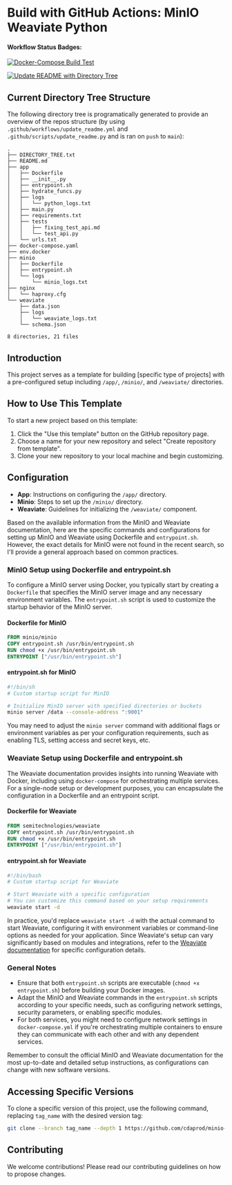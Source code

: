 # Build with GitHub Actions: MinIO Weaviate Python

#### Workflow Status Badges:
[![Docker-Compose Build Test](https://github.com/Cdaprod/minio-weaviate/actions/workflows/docker-compose-build-test.yml/badge.svg)](https://github.com/Cdaprod/minio-weaviate/actions/workflows/docker-compose-build-test.yml)

[![Update README with Directory Tree](https://github.com/Cdaprod/minio-weaviate-python/actions/workflows/update_readme.yml/badge.svg)](https://github.com/Cdaprod/minio-weaviate-python/actions/workflows/update_readme.yml)

## Current Directory Tree Structure
The following directory tree is programatically generated to provide an overview of the repos structure (by using `.github/workflows/update_readme.yml` and `.github/scripts/update_readme.py` and is ran on `push` to `main`):

<!-- DIRECTORY_TREE_START -->
```
.
├── DIRECTORY_TREE.txt
├── README.md
├── app
│   ├── Dockerfile
│   ├── __init__.py
│   ├── entrypoint.sh
│   ├── hydrate_funcs.py
│   ├── logs
│   │   └── python_logs.txt
│   ├── main.py
│   ├── requirements.txt
│   ├── tests
│   │   ├── fixing_test_api.md
│   │   └── test_api.py
│   └── urls.txt
├── docker-compose.yaml
├── env.docker
├── minio
│   ├── Dockerfile
│   ├── entrypoint.sh
│   └── logs
│       └── minio_logs.txt
├── nginx
│   └── haproxy.cfg
└── weaviate
    ├── data.json
    ├── logs
    │   └── weaviate_logs.txt
    └── schema.json

8 directories, 21 files

```
<!-- DIRECTORY_TREE_END -->

## Introduction
This project serves as a template for building [specific type of projects] with a pre-configured setup including `/app/`, `/minio/`, and `/weaviate/` directories.

## How to Use This Template
To start a new project based on this template:

1. Click the "Use this template" button on the GitHub repository page.
2. Choose a name for your new repository and select "Create repository from template".
3. Clone your new repository to your local machine and begin customizing.

## Configuration
- **App**: Instructions on configuring the `/app/` directory.
- **Minio**: Steps to set up the `/minio/` directory.
- **Weaviate**: Guidelines for initializing the `/weaviate/` component.

Based on the available information from the MinIO and Weaviate documentation, here are the specific commands and configurations for setting up MinIO and Weaviate using Dockerfile and `entrypoint.sh`. However, the exact details for MinIO were not found in the recent search, so I'll provide a general approach based on common practices.

### MinIO Setup using Dockerfile and entrypoint.sh

To configure a MinIO server using Docker, you typically start by creating a `Dockerfile` that specifies the MinIO server image and any necessary environment variables. The `entrypoint.sh` script is used to customize the startup behavior of the MinIO server.

#### Dockerfile for MinIO

```Dockerfile
FROM minio/minio
COPY entrypoint.sh /usr/bin/entrypoint.sh
RUN chmod +x /usr/bin/entrypoint.sh
ENTRYPOINT ["/usr/bin/entrypoint.sh"]
```

#### entrypoint.sh for MinIO

```bash
#!/bin/sh
# Custom startup script for MinIO

# Initialize MinIO server with specified directories or buckets
minio server /data --console-address ":9001"
```

You may need to adjust the `minio server` command with additional flags or environment variables as per your configuration requirements, such as enabling TLS, setting access and secret keys, etc.

### Weaviate Setup using Dockerfile and entrypoint.sh

The Weaviate documentation provides insights into running Weaviate with Docker, including using `docker-compose` for orchestrating multiple services. For a single-node setup or development purposes, you can encapsulate the configuration in a Dockerfile and an entrypoint script.

#### Dockerfile for Weaviate

```Dockerfile
FROM semitechnologies/weaviate
COPY entrypoint.sh /usr/bin/entrypoint.sh
RUN chmod +x /usr/bin/entrypoint.sh
ENTRYPOINT ["/usr/bin/entrypoint.sh"]
```

#### entrypoint.sh for Weaviate

```bash
#!/bin/bash
# Custom startup script for Weaviate

# Start Weaviate with a specific configuration
# You can customize this command based on your setup requirements
weaviate start -d
```

In practice, you'd replace `weaviate start -d` with the actual command to start Weaviate, configuring it with environment variables or command-line options as needed for your application. Since Weaviate's setup can vary significantly based on modules and integrations, refer to the [Weaviate documentation](https://weaviate.io/developers/weaviate/current/) for specific configuration details.

### General Notes

- Ensure that both `entrypoint.sh` scripts are executable (`chmod +x entrypoint.sh`) before building your Docker images.
- Adapt the MinIO and Weaviate commands in the `entrypoint.sh` scripts according to your specific needs, such as configuring network settings, security parameters, or enabling specific modules.
- For both services, you might need to configure network settings in `docker-compose.yml` if you're orchestrating multiple containers to ensure they can communicate with each other and with any dependent services.

Remember to consult the official MinIO and Weaviate documentation for the most up-to-date and detailed setup instructions, as configurations can change with new software versions.

## Accessing Specific Versions

To clone a specific version of this project, use the following command, replacing `tag_name` with the desired version tag:

```bash
git clone --branch tag_name --depth 1 https://github.com/cdaprod/minio-weaviate-langchain.git
```

## Contributing
We welcome contributions! Please read our contributing guidelines on how to propose changes.

